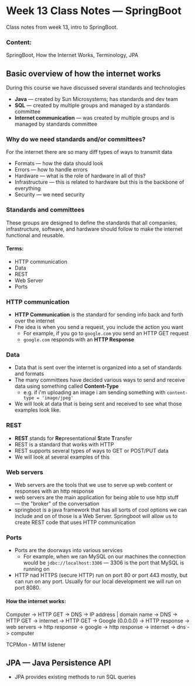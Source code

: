 # Week 13 Class Notes — SpringBoot

Class notes from week 13, intro to SpringBoot.

### Content:

SpringBoot, How the Internet Works, Terminology, JPA

## Basic overview of how the internet works

During this course we have discussed several standards and technologies

-   **Java** — created by Sun Microsystems; has standards and dev team
-   **SQL** — created by multiple groups and managed by a standards committee
-   **Internet communication** — was created by multiple groups and is managed by standards committee

### Why do we need standards and/or committees?

For the internet there are so many diff types of ways to transmit data

-   Formats — how the data should look
-   Errors — how to handle errors
-   Hardware — what is the role of hardware in all of this?
-   Infrastructure — this is related to hardware but this is the backbone of everything
-   Security — we need security

### Standards and committees

These groups are designed to define the standards that all companies, infrastructure, software, and hardware should follow to make the internet functional and reusable.

#### Terms:

-   HTTP communication
-   Data
-   REST
-   Web Server
-   Ports

### HTTP communication

-   **HTTP Communication** is the standard for sending info back and forth over the internet
-   Fhe idea is when you send a request, you include the action you want
    -   For example, if you go to `google.com` you send an HTTP GET request
    -   `google.com` responds with an **HTTP Response**

### Data

-   Data that is sent over the internet is organized into a set of standards and formats
-   The many committees have decided various ways to send and receive data using something called **Content-Type**
    -   e.g. if i'm uploading an image i am sending something with `content-type = 'image/jpeg'`
-   We will look at data that is being sent and received to see what those examples look like.

### REST

-   **REST** stands for **Re**presentational **S**tate **T**ransfer
-   REST is a standard that works with HTTP
-   REST supports several types of ways to GET or POST/PUT data
-   We will look at several examples of this

### Web servers

-   Web servers are the tools that we use to serve up web content or responses with an http response
-   web servers are the main application for being able to use http stuff — the "broker" of the conversation
-   springboot is a java framework that has all sorts of cool options we can include and on of those is a Web Server. Springboot will allow us to create REST code that uses HTTP communication

### Ports

-   Ports are the doorways into various services
    -   For example, when we ran MySQL on our machines the connection would be `jdbc://localhost:3306` — 3306 is the port that MySQL is running on
-   HTTP nad HTTPS (secure HTTP) run on port 80 or port 443 mostly, but can run on any port. Usually for our local development we will run on port 8080.

#### How the internet works:

Computer -> HTTP GET -> DNS -> IP address | domain name -> DNS -> HTTP GET -> internet -> HTTP GET -> Google (0.0.0.0) -> HTTP response -> web servers -> http response -> google -> http response -> internet -> dns -> computer

TCPMon - MITM listener

## JPA — Java Persistence API

-   JPA provides existing methods to run SQL queries
